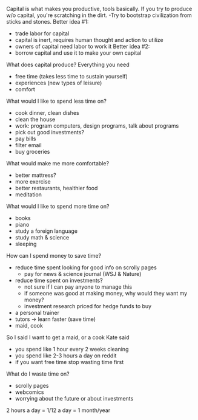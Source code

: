Capital is what makes you productive, tools basically.
If you try to produce w/o capital, you're scratching in the dirt.
  -Try to bootstrap civilization from sticks and stones.
Better idea #1:
  - trade labor for capital
  - capital is inert, requires human thought and action to utilize
  - owners of capital need labor to work it
Better idea #2:
  - borrow capital and use it to make your own capital

What does capital produce? Everything you need
  - free time (takes less time to sustain yourself)
  - experiences (new types of leisure)
  - comfort

What would I like to spend less time on?
- cook dinner, clean dishes
- clean the house
- work: program computers, design programs, talk about programs
- pick out good investments?
- pay bills
- filter email
- buy groceries

What would make me more comfortable?
- better mattress?
- more exercise
- better restaurants, healthier food
- meditation

What would I like to spend more time on?
- books
- piano
- study a foreign language
- study math & science
- sleeping

How can I spend money to save time?
- reduce time spent looking for good info on scrolly pages
  - pay for news & science journal (WSJ & Nature)
- reduce time spent on investments?
  - not sure if I can pay anyone to manage this
  - if someone was good at making money, why would they want my money?
  - investment research priced for hedge funds to buy
- a personal trainer
- tutors -> learn faster (save time)
- maid, cook

So I said I want to get a maid, or a cook
Kate said
- you spend like 1 hour every 2 weeks cleaning
- you spend like 2-3 hours a day on reddit
- if you want free time stop wasting time first

What do I waste time on?
- scrolly pages
- webcomics
- worrying about the future or about investments

2 hours a day = 1/12 a day = 1 month/year
